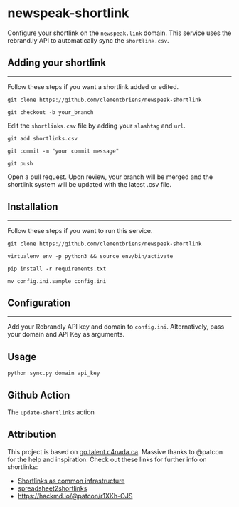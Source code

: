# newspeak-shortlink

Configure your shortlink on the `newspeak.link` domain.
This service uses the rebrand.ly API to automatically sync the `shortlink.csv`.


## Adding your shortlink
---

Follow these steps if you want a shortlink added or edited.

`git clone https://github.com/clementbriens/newspeak-shortlink`

`git checkout -b your_branch`

Edit the `shortlinks.csv` file by adding your `slashtag` and `url`.

`git add shortlinks.csv`

`git commit -m "your commit message"`

`git push`

Open a pull request. Upon review, your branch will be merged and the shortlink system will be updated with the latest .csv file.

## Installation
---

Follow these steps if you want to run this service.

`git clone https://github.com/clementbriens/newspeak-shortlink`

`virtualenv env -p python3 && source env/bin/activate`

`pip install -r requirements.txt`

`mv config.ini.sample config.ini`

## Configuration
---

Add your Rebrandly API key and domain to `config.ini`. Alternatively, pass your domain and API Key as arguments.

## Usage

`python sync.py domain api_key`

## Github Action

The `update-shortlinks` action

## Attribution

This project is based on [go.talent.c4nada.ca](https://github.com/patcon/go.talent.c4nada.ca). Massive thanks to @patcon for the help and inspiration.
Check out these links for further info on shortlinks:

* [Shortlinks as common infrastructure](https://hackmd.io/@patcon/shortlinks-about)
* [spreadsheet2shortlinks](https://github.com/hyphacoop/spreadsheet2shortlinks)
* https://hackmd.io/@patcon/r1XKh-OJS
